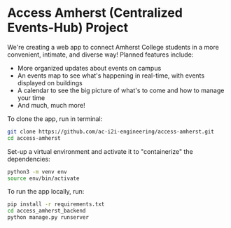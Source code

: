 # Access Amherst (Centralized Events-Hub) Project
We're creating a web app to connect Amherst College students in a more convenient, intimate, and diverse way! Planned features include:
* More organized updates about events on campus
* An events map to see what's happening in real-time, with events displayed on buildings
* A calendar to see the big picture of what's to come and how to manage your time
* And much, much more!

To clone the app, run in terminal:

```bash
git clone https://github.com/ac-i2i-engineering/access-amherst.git
cd access-amherst
```

Set-up a virtual environment and activate it to "containerize" the dependencies:

```bash
python3 -m venv env
source env/bin/activate
```

To run the app locally, run:

```bash
pip install -r requirements.txt
cd access_amherst_backend
python manage.py runserver
```